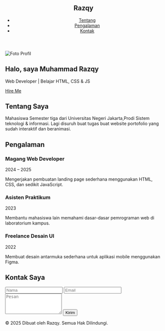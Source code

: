 <!DOCTYPE html>
<html lang="id">
<head>
  <meta charset="UTF-8">
  <meta name="viewport" content="width=device-width, initial-scale=1.0">
  <title>Portofolio Saya</title>
  <link rel="stylesheet" href="style.css">
</head>
<body>
  <!-- Header -->
  <header class="site-header">
    <nav class="nav">
      <h2 class="brand">Razqy</h2>
      <ul class="nav-links">
        <li><a href="#about">Tentang</a></li>
        <li><a href="#experience">Pengalaman</a></li>
        <li><a href="#contact">Kontak</a></li>
      </ul>
    </nav>
  </header>

  <!-- Hero -->
  <section class="hero">
    <img src="[https://via.placeholder.com/120](https://uploads.onecompiler.io/43wgyw8sv/43wgztxys/apN4ww8_700b%20(1).jpg)" alt="Foto Profil" class="profile-pic">
    <h1>Halo, saya <span class="accent">Muhammad Razqy</span></h1>
    <p class="tag">Web Developer | Belajar HTML, CSS & JS</p>
    <a href="#contact" class="btn">Hire Me</a>
  </section>

  <!-- Tentang -->
  <section id="about" class="container">
    <h2>Tentang Saya</h2>
    <p>
     Mahasiswa Semester tiga dari Universitas Negeri Jakarta,Prodi Sistem teknologi & informasi. 
     Lagi disuruh buat tugas buat website portofolio yang sudah interaktif dan beranimasi.
    </p>
  </section>

  <!-- Pengalaman -->
  <section id="experience" class="container">
    <h2>Pengalaman</h2>
    <div class="experience-list">
      <div class="exp-card">
        <h3>Magang Web Developer</h3>
        <span class="exp-time">2024 – 2025</span>
        <p>Mengerjakan pembuatan landing page sederhana menggunakan HTML, CSS, dan sedikit JavaScript.</p>
      </div>
      <div class="exp-card">
        <h3>Asisten Praktikum</h3>
        <span class="exp-time">2023</span>
        <p>Membantu mahasiswa lain memahami dasar-dasar pemrograman web di laboratorium kampus.</p>
      </div>
      <div class="exp-card">
        <h3>Freelance Desain UI</h3>
        <span class="exp-time">2022</span>
        <p>Membuat desain antarmuka sederhana untuk aplikasi mobile menggunakan Figma.</p>
      </div>
    </div>
  </section>

  <!-- Kontak -->
  <section id="contact" class="container">
    <h2>Kontak Saya</h2>
    <form class="contact-form">
      <input type="text" placeholder="Nama" required>
      <input type="email" placeholder="Email" required>
      <textarea placeholder="Pesan" rows="4" required></textarea>
      <button type="submit">Kirim</button>
    </form>
  </section>

  <!-- Footer -->
  <footer class="site-footer">
    <p>© 2025 Dibuat oleh Razqy. Semua Hak Dilindungi.</p>
  </footer>

  <script src="script.js"></script>
</body>
</html>
